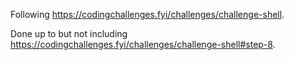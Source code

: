 Following https://codingchallenges.fyi/challenges/challenge-shell.

Done up to but not including https://codingchallenges.fyi/challenges/challenge-shell#step-8.
